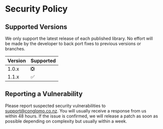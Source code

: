 # Security Policy

## Supported Versions

We only support the latest release of each published library. No effort will be made by the developer to back port fixes to previous versions or branches.

| Version | Supported                     |
| ------- | ----------------------------- |
| 1.0.x   | :negative_squared_cross_mark: |
| 1.1.x   | :white_check_mark:            |

## Reporting a Vulnerability

Please report suspected security vulnerabilities to support@conglomo.co.nz. You will usually receive a response from us within 48 hours. If the issue is confirmed, we will release a patch as soon as possible depending on complexity but usually within a week.

